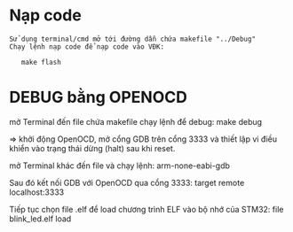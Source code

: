 # Nạp code
    Sử dụng terminal/cmd mở tới đường dẫn chứa makefile "../Debug"
    Chạy lệnh nạp code để nạp code vào VĐK:
 ```terminal
    make flash
 ``` 


# DEBUG bằng OPENOCD

mở Terminal đến file chứa makefile
chạy lệnh để debug:
    make debug

=> khởi động OpenOCD, mở cổng GDB trên cổng 3333 và thiết lập vi điều khiển vào trạng thái dừng (halt) sau khi reset.

mở Terminal khác đến file và chạy lệnh:
    arm-none-eabi-gdb

Sau đó kết nối GDB với OpenOCD qua cổng 3333:
    target remote localhost:3333

Tiếp tục chọn file .elf để load chương trình ELF vào bộ nhớ của STM32:
    file blink_led.elf
    load

